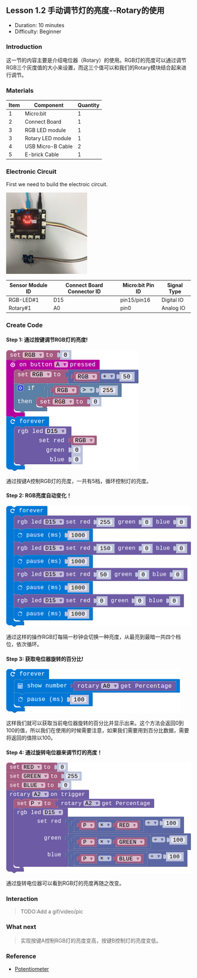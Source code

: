 ## Lesson 1.2 手动调节灯的亮度--Rotary的使用

- Duration: 10 minutes
- Difficulty: Beginner

### Introduction

这一节的内容主要是介绍电位器（Rotary）的使用。RGB灯的亮度可以通过调节RGB三个灰度值的大小来设置，而这三个值可以和我们的Rotary模块结合起来进行调节。

### Materials

| Item |     Component          | Quantity |
|------  |-------------------          |----------    |
|    1   | Micro:bit                   |        1      |
|    2   | Connect Board          |        1     |
|    3   | RGB LED module      |        1     |
|    3   | Rotary LED module  |        1      |
|    4   | USB Micro-B Cable   |        2     |
|    5   | E-brick Cable            |        1     |

### Electronic Circuit

First we need to build the electroic circuit. 

![dfsd](./image/lesson01-switch/electronic_circuit.png)

| Sensor Module ID | Connect Board Connector ID | Micro:bit Pin ID | Signal Type |
|------------------|----------------------------|------------------|-------------|
| RGB-LED#1        | D15                         | pin15/pin16             | Digital IO  |
| Rotary#1        | A0                         | pin0             | Analog IO  |

### Create Code

#### Step 1: 通过按键调节RGB灯的亮度!

 ![dfsd](./image/lesson02-Rotary/button_light.png) 
 
通过按键A控制RGB灯的亮度，一共有5档，循环控制灯的亮度。

#### Step 2: RGB亮度自动变化！

 ![dfsd](./image/lesson02-Rotary/light_change.png)
 
通过这样的操作RGB灯每隔一秒钟会切换一种亮度，从最亮到最暗一共四个档位，依次循环。

#### Step 3: 获取电位器旋转的百分比!

![dfsd](./image/lesson02-Rotary/get_rotary_percentage.png) 

这样我们就可以获取当前电位器旋转的百分比并显示出来。这个方法会返回0到100的值，所以我们在使用的时候需要注意，如果我们需要用到百分比数据，需要将返回的值除以100。

#### Step 4: 通过旋转电位器来调节灯的亮度！ 

 ![dfsd](./image/lesson02-Rotary/on-rotary-change.png) 
 
 通过旋转电位器可以看到RGB灯的亮度再随之改变。

### Interaction

> TODO:Add a gif/video/pic

### What next

> 实现按键A控制RGB灯的亮度变高，按键B控制灯的亮度变低。

### Reference

- [Potentiometer](https://en.wikipedia.org/wiki/Potentiometer)

